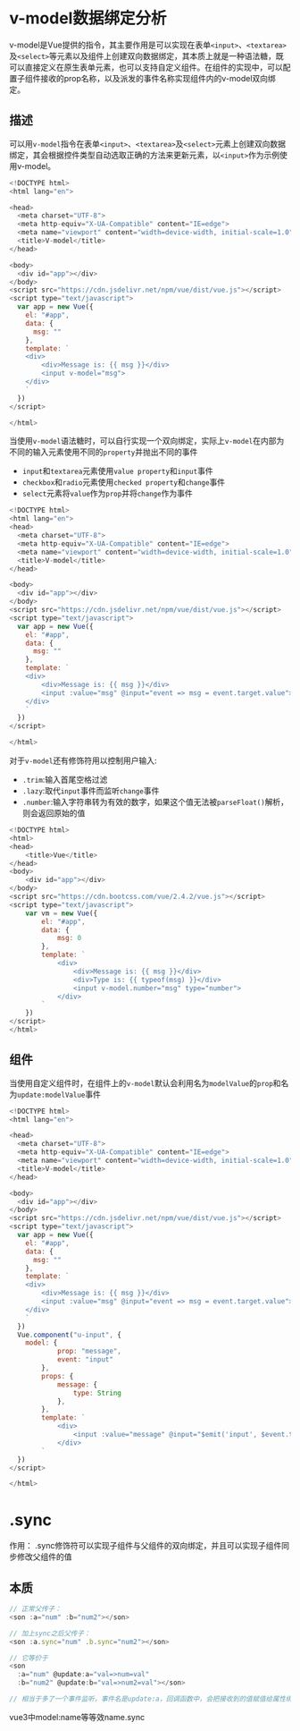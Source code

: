 # v-model数据绑定分析
v-model是Vue提供的指令，其主要作用是可以实现在表单`<input>`、`<textarea>`及`<select>`等元素以及组件上创建双向数据绑定，其本质上就是一种语法糖，既可以直接定义在原生表单元素，也可以支持自定义组件。在组件的实现中，可以配置子组件接收的prop名称，以及派发的事件名称实现组件内的v-model双向绑定。

## 描述
可以用`v-model`指令在表单`<input>`、`<textarea>`及`<select>`元素上创建双向数据绑定，其会根据控件类型自动选取正确的方法来更新元素，以`<input>`作为示例使用v-model。

```js
<!DOCTYPE html>
<html lang="en">

<head>
  <meta charset="UTF-8">
  <meta http-equiv="X-UA-Compatible" content="IE=edge">
  <meta name="viewport" content="width=device-width, initial-scale=1.0">
  <title>V-model</title>
</head>

<body>
  <div id="app"></div>
</body>
<script src="https://cdn.jsdelivr.net/npm/vue/dist/vue.js"></script>
<script type="text/javascript">
  var app = new Vue({
    el: "#app",
    data: {
      msg: ""
    },
    template: `
    <div>
        <div>Message is: {{ msg }}</div>
        <input v-model="msg">
    </div>
    `
  })
</script>

</html>
```
当使用`v-model`语法糖时，可以自行实现一个双向绑定，实际上`v-model`在内部为不同的输入元素使用不同的`property`并抛出不同的事件
* `input`和`textarea`元素使用`value property`和`input`事件
* `checkbox`和`radio`元素使用`checked property`和`change`事件
* `select`元素将`value`作为`prop`并将`change`作为事件

```js
<!DOCTYPE html>
<html lang="en">
<head>
  <meta charset="UTF-8">
  <meta http-equiv="X-UA-Compatible" content="IE=edge">
  <meta name="viewport" content="width=device-width, initial-scale=1.0">
  <title>V-model</title>
</head>

<body>
  <div id="app"></div>
</body>
<script src="https://cdn.jsdelivr.net/npm/vue/dist/vue.js"></script>
<script type="text/javascript">
  var app = new Vue({
    el: "#app",
    data: {
      msg: ""
    },
    template: `
    <div>
        <div>Message is: {{ msg }}</div>
        <input :value="msg" @input="event => msg = event.target.value">
    </div>
    `
  })
</script>

</html>
```
对于`v-model`还有修饰符用以控制用户输入:
* `.trim`:输入首尾空格过滤
* `.lazy`:取代`input`事件而监听`change`事件
* `.number`:输入字符串转为有效的数字，如果这个值无法被`parseFloat()`解析，则会返回原始的值

```js
<!DOCTYPE html>
<html>
<head>
    <title>Vue</title>
</head>
<body>
    <div id="app"></div>
</body>
<script src="https://cdn.bootcss.com/vue/2.4.2/vue.js"></script>
<script type="text/javascript">
    var vm = new Vue({
        el: "#app",
        data: {
            msg: 0
        },
        template: `
            <div>
                <div>Message is: {{ msg }}</div>
                <div>Type is: {{ typeof(msg) }}</div>
                <input v-model.number="msg" type="number">
            </div>
        `
    })
</script>
</html>
```
## 组件
当使用自定义组件时，在组件上的`v-model`默认会利用名为`modelValue`的`prop`和名为`update:modelValue`事件
```js
<!DOCTYPE html>
<html lang="en">

<head>
  <meta charset="UTF-8">
  <meta http-equiv="X-UA-Compatible" content="IE=edge">
  <meta name="viewport" content="width=device-width, initial-scale=1.0">
  <title>V-model</title>
</head>

<body>
  <div id="app"></div>
</body>
<script src="https://cdn.jsdelivr.net/npm/vue/dist/vue.js"></script>
<script type="text/javascript">
  var app = new Vue({
    el: "#app",
    data: {
      msg: ""
    },
    template: `
    <div>
        <div>Message is: {{ msg }}</div>
        <input :value="msg" @input="event => msg = event.target.value">
    </div>
    `
  })
  Vue.component("u-input", {
    model: {
            prop: "message",
            event: "input"
        },
        props: {
            message: { 
                type: String
            },
        },
        template: `
            <div>
                <input :value="message" @input="$emit('input', $event.target.value)">
            </div>
        `
  })
</script>

</html>
```
# .sync
作用： .sync修饰符可以实现子组件与父组件的双向绑定，并且可以实现子组件同步修改父组件的值

## 本质
```js
// 正常父传子： 
<son :a="num" :b="num2"></son>

// 加上sync之后父传子： 
<son :a.sync="num" .b.sync="num2"></son> 

// 它等价于
<son
  :a="num" @update:a="val=>num=val"
  :b="num2" @update:b="val=>num2=val"></son> 

// 相当于多了一个事件监听，事件名是update:a，回调函数中，会把接收到的值赋值给属性绑定的数据项中。
```

vue3中model:name等等效name.sync




